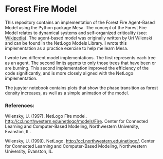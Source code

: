 # Forest Fire Model
This repository contains an implementation of the Forest Fire Agent-Based Model using the Python package Mesa. The concept of the Forest Fire Model relates to dynamical systems and self-organized criticality (see: [Wikipedia](https://en.wikipedia.org/wiki/Forest-fire_model)). The agent-based model was originally written by Uri Wilenski and can be found in the NetLogo Models Library. I wrote this implementation as a practice exercise to help me learn Mesa. 

I wrote two different model implementations. The first represents each tree as an agent. The second limits agents to only those trees that have been or are burning. This second implementation improved the efficiency of the code significantly, and is more closely aligned with the NetLogo implementation.

The jupyter notebook contains plots that show the phase transition as forest density increases, as well as a simple animation of the model.

### References:
Wilensky, U. (1997). NetLogo Fire model. http://ccl.northwestern.edu/netlogo/models/Fire. Center for Connected Learning and Computer-Based Modeling, Northwestern University, Evanston, IL.

Wilensky, U. (1999). NetLogo. http://ccl.northwestern.edu/netlogo/. Center for Connected Learning and Computer-Based Modeling, Northwestern University, Evanston, IL.